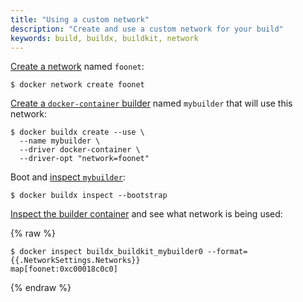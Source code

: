 ```yaml
---
title: "Using a custom network"
description: "Create and use a custom network for your build"
keywords: build, buildx, buildkit, network
---
```


[Create a network](https://docs.docker.com/engine/reference/commandline/network_create/)
named `foonet`:

```console
$ docker network create foonet
```

[Create a `docker-container` builder](https://docs.docker.com/engine/reference/commandline/buildx_create/)
named `mybuilder` that will use this network:

```console
$ docker buildx create --use \
  --name mybuilder \
  --driver docker-container \
  --driver-opt "network=foonet"
```

Boot and [inspect `mybuilder`](https://docs.docker.com/engine/reference/commandline/buildx_inspect/):

```console
$ docker buildx inspect --bootstrap
```

[Inspect the builder container](https://docs.docker.com/engine/reference/commandline/inspect/)
and see what network is being used:

{% raw %}
```console
$ docker inspect buildx_buildkit_mybuilder0 --format={{.NetworkSettings.Networks}}
map[foonet:0xc00018c0c0]
```
{% endraw %}
